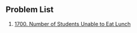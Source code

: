 ## Problem List

1. [1700. Number of Students Unable to Eat Lunch](https://leetcode.com/problems/number-of-students-unable-to-eat-lunch/description/)

